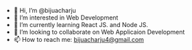 - 👋 Hi, I’m @bijuacharju
- 👀 I’m interested in Web Development
- 🌱 I’m currently learning React JS. and Node JS.
- 💞️ I’m looking to collaborate on Web Applicaion Development
- 📫 How to reach me: bijuacharju4@gmail.com

<!---
bijuacharju/bijuacharju is a ✨ special ✨ repository because its `README.md` (this file) appears on your GitHub profile.
You can click the Preview link to take a look at your changes.
--->
